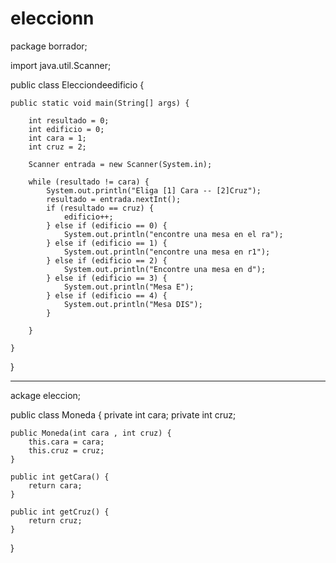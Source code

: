# eleccionn
package borrador;

import java.util.Scanner;

public class Elecciondeedificio {

    public static void main(String[] args) {
       
        int resultado = 0;
        int edificio = 0;
        int cara = 1;
        int cruz = 2;

        Scanner entrada = new Scanner(System.in);

        while (resultado != cara) {
            System.out.println("Eliga [1] Cara -- [2]Cruz");
            resultado = entrada.nextInt();
            if (resultado == cruz) {
                edificio++;
            } else if (edificio == 0) {
                System.out.println("encontre una mesa en el ra");
            } else if (edificio == 1) {
                System.out.println("encontre una mesa en r1");
            } else if (edificio == 2) {
                System.out.println("Encontre una mesa en d");
            } else if (edificio == 3) {
                System.out.println("Mesa E");
            } else if (edificio == 4) {
                System.out.println("Mesa DIS");
            }

        }

    }
}

--------------------------------------------------------------------

ackage eleccion;



public class Moneda {
    private int cara;
    private int cruz;
    
    public Moneda(int cara , int cruz) {
        this.cara = cara;
        this.cruz = cruz;
    }

    public int getCara() {
        return cara;
    }

    public int getCruz() {
        return cruz;
    }

  
}


